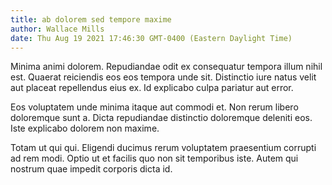 ```yaml
---
title: ab dolorem sed tempore maxime
author: Wallace Mills
date: Thu Aug 19 2021 17:46:30 GMT-0400 (Eastern Daylight Time)
---
```

Minima animi dolorem. Repudiandae odit ex consequatur tempora illum nihil est. Quaerat reiciendis eos eos tempora unde sit. Distinctio iure natus velit aut placeat repellendus eius ex. Id explicabo culpa pariatur aut error.

 Eos voluptatem unde minima itaque aut commodi et. Non rerum libero doloremque sunt a. Dicta repudiandae distinctio doloremque deleniti eos. Iste explicabo dolorem non maxime.

 Totam ut qui qui. Eligendi ducimus rerum voluptatem praesentium corrupti ad rem modi. Optio ut et facilis quo non sit temporibus iste. Autem qui nostrum quae impedit corporis dicta id.
